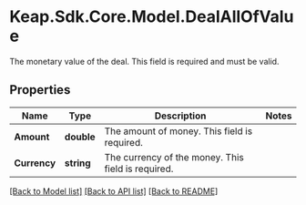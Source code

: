 # Keap.Sdk.Core.Model.DealAllOfValue
The monetary value of the deal. This field is required and must be valid.

## Properties

Name | Type | Description | Notes
------------ | ------------- | ------------- | -------------
**Amount** | **double** | The amount of money. This field is required. | 
**Currency** | **string** | The currency of the money. This field is required. | 

[[Back to Model list]](../README.md#documentation-for-models) [[Back to API list]](../README.md#documentation-for-api-endpoints) [[Back to README]](../README.md)

